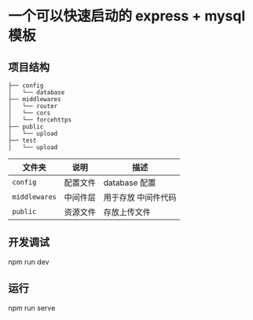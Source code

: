 # 一个可以快速启动的 express + mysql 模板

## 项目结构

```shell
├── config
│   └── database
├── middlewares
│   └── router
│   └── cors
│   └── forcehttps
├── public
│   └── upload
├── test
│   └── upload
```

| 文件夹       | 说明                    | 描述                        |
| ------------ | ----------------------- | --------------------------- |
| `config`     | 配置文件                  | database 配置 |
| `middlewares` | 中间件层 | 用于存放 中间件代码 |
| `public`      | 资源文件 | 存放上传文件 |

## 开发调试

npm run dev

## 运行
npm run serve
